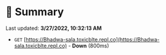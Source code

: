 # 📖 Summary
Last updated: **3/27/2022, 10:32:13 AM**

- `GET` [https://Bhadwa-sala.toxicblte.repl.co](https://Bhadwa-sala.toxicblte.repl.co) - **Down** (800ms)
